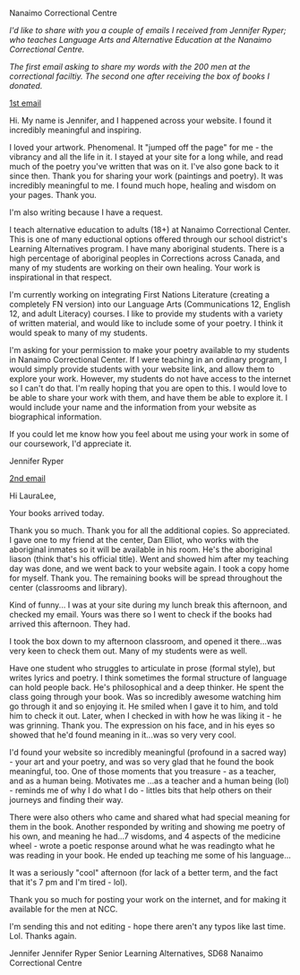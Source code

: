 Nanaimo Correctional Centre

 
<i>I'd like to share with you a couple of emails I received from Jennifer Ryper;
who teaches Language Arts and Alternative Education at the Nanaimo Correctional Centre.

The first email asking to share my words with the 200 men at the correctional faciltiy.
The second one after receiving the box of books I donated.</i>

<u>1st email</u>

Hi. My name is Jennifer, and I happened across your website.  I found it incredibly meaningful and inspiring.

I loved your artwork. Phenomenal. It "jumped off the page" for me - the vibrancy and all the life in it. I stayed at your site for a long while, and read much of the poetry you've written that was on it. I've also gone back to it since then.  Thank you for sharing your work (paintings and poetry). It was incredibly meaningful to me. I found much hope, healing and wisdom on your pages.  Thank you.

I'm also writing because I have a request.

I teach alternative education to adults (18+) at Nanaimo Correctional Center. This is one of many eductional options offered through our school district's Learning Alternatives program.  I have many aboriginal students. There is a high percentage of aboriginal peoples in Corrections across Canada, and many of my students are working on their own healing. Your work is inspirational in that respect. 

I'm currently working on integrating First Nations Literature (creating a completely FN version) into our Language Arts (Communications 12, English 12, and adult Literacy) courses.  I like to provide my students with a variety of written material, and would like
to include some of your poetry. I think it would speak to many of my students.

I'm asking for your permission to make your poetry available to my students in Nanaimo Correctional Center.  If I were teaching in an ordinary program, I would simply provide students with your website link, and allow them to explore your work. However, my students do not have access to the internet so I can't do that.  I'm really hoping that you are open to this. I would love to be able to share your work with them, and have them be able to explore it.  I would include your name and the information from your website as biographical information.

If you could let me know how you feel about me using your work in some of our coursework, I'd appreciate it.

Jennifer Ryper

 
<u>2nd email</u>

Hi LauraLee,

Your books arrived today.

Thank you so much. Thank you for all the additional copies. So appreciated. I gave one to my friend at the center, Dan Elliot, who works with the aboriginal inmates so it will be available in his room. He's the aboriginal liason (think that's his official title). Went and showed him after my teaching day was done, and we went back to your website again. I took a copy home for myself. Thank you.  The remaining books will be spread throughout the center (classrooms and library).

Kind of funny...
I was at your site during my lunch break this afternoon, and checked my email.  Yours was there so I went to check if the books had arrived this afternoon. They had. 

I took the box down to my afternoon classroom, and opened it there...was very keen to check them out. Many of my students were as well. 

Have one student who struggles to articulate in prose (formal style), but writes lyrics and poetry. I think sometimes the formal structure of language can hold people back. He's philosophical and a deep thinker.  He spent the class going through your book. Was so incredibly awesome watching him go through it and so enjoying it. He smiled when I gave it to him, and told him to check it out. Later, when I checked in with how he was liking it - he was grinning. Thank you. The expression on his face, and in his eyes so showed that he'd found meaning in it...was so very very cool.

I'd found your website so incredibly meaningful (profound in a sacred way) - your art and your poetry, and was so very glad that he found the book meaningful, too. One of those moments that you treasure - as a teacher, and as a human being. Motivates me ...as a teacher and a human being (lol) - reminds me of why I do what I do - littles bits that help others on their journeys and finding their way.

There were also others who came and shared what had special meaning for them in the book. Another responded by writing and showing me poetry of his own, and meaning he had...7 wisdoms, and 4 aspects of the medicine wheel - wrote a poetic response around what he was readingto what he was reading in your book. He ended up teaching me some of his language...

It was a seriously "cool" afternoon (for lack of a better term, and the fact that it's 7 pm and I'm tired - lol).

Thank you so much for posting your work on the internet, and for making it available for the men at NCC.

I'm sending this and not editing - hope there aren't any typos like last time. Lol. 
Thanks again.

Jennifer
Jennifer Ryper
Senior Learning Alternatives, SD68
Nanaimo Correctional Centre
